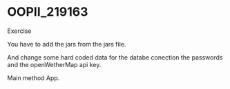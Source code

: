 # OOPII_219163
Exercise

You have to add the jars from the jars file.

And change some hard coded data for the databe conection the passwords and the openWetherMap api key.

Main method App.
